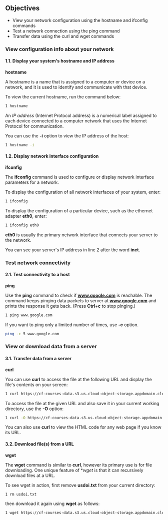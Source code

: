 ##  Objectives

- View your network configuration using the hostname and ifconfig commands
- Test a network connection using the ping command
- Transfer data using the curl and wget commands

### View configuration info about your network
#### 1.1. Display your system's hostname and IP address
**hostname**

A hostname is a name that is assigned to a computer or device on a network, and it is used to identify and communicate with that device.

To view the current hostname, run the command below:

```bash
1 hostname
```

An *IP address* (Internet Protocol address) is a numerical label assigned to each device connected to a computer network that uses the Internet Protocol for communication.

You can use the **-i** option to view the IP address of the host:
```bash
1 hostname -i
```

#### 1.2. Display network interface configuration
**ifconfig**

The **ifconfig** command is used to configure or display network interface parameters for a network.

To display the configuration of all network interfaces of your system, enter:

```bash
1 ifconfig
```

To display the configuration of a particular device, such as the ethernet adapter **eth0**, enter:

```bash
1 ifconfig eth0
```
**eth0** is usually the primary network interface that connects your server to the network.

You can see your server's IP address in line 2 after the word **inet**.

### Test network connectivity
#### 2.1. Test connectivity to a host
**ping**

Use the **ping** command to check if **www.google.com** is reachable. The command keeps pinging data packets to server at **www.google.com** and prints the response it gets back. (Press **Ctrl**+**c** to stop pinging.)

```bash
1 ping www.google.com
```
If you want to ping only a limited number of times, use **-c** option.

```bash
ping -c 5 www.google.com
```

### View or download data from a server
#### 3.1. Transfer data from a server
**curl**

You can use **curl** to access the file at the following URL and display the file's contents on your screen:

```bash
1 curl https://cf-courses-data.s3.us.cloud-object-storage.appdomain.cloud/IBM-DB0250EN-SkillsNetwork/labs/Bash%20Scripting/usdoi.txt
```
To access the file at the given URL and also save it in your current working directory, use the **-O** option:

```bash
1 curl -O https://cf-courses-data.s3.us.cloud-object-storage.appdomain.cloud/IBM-DB0250EN-SkillsNetwork/labs/Bash%20Scripting/usdoi.txt
```
You can also use **curl** to view the HTML code for any web page if you know its URL.

#### 3.2. Download file(s) from a URL
**wget**

The **wget** command is similar to **curl**, however its primary use is for file downloading. One unique feature of **wget* is that it can recursively download files at a URL.

To see wget in action, first remove **usdoi.txt** from your current directory:

```bash
1 rm usdoi.txt
```

then download it again using **wget** as follows:

```bash
1 wget https://cf-courses-data.s3.us.cloud-object-storage.appdomain.cloud/IBM-DB0250EN-SkillsNetwork/labs/Bash%20Scripting/usdoi.txt
```